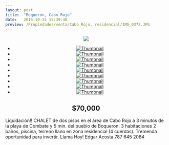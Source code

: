 ```yaml
---
layout: post
title:  "Boquerón, Cabo Rojo"
date:   2015-10-31 15:39:40
preview: /Propiedades/venta/Cabo Rojo, residencial/IMG_0372.JPG
---
```


<center>
	<div class="mainImg">
		<img src="/Edweb/Propiedades/venta/Cabo Rojo, residencial/IMG_0372.JPG" class="custom">
	</div>
	<!--aqui comienza las fotos pequeñas -->
	<ul class="thumbnails">
	  <li>
	    <a href="/Edweb/Propiedades/venta/Cabo Rojo, residencial/IMG_0372.JPG">
	      <img class="tumbnails" src="/Edweb/Propiedades/venta/Cabo Rojo, residencial/IMG_0372.JPG" alt="Thumbnail">
	    </a>
	  </li>
	  <li>
	    <a href="/Edweb/Propiedades/venta/Cabo Rojo, residencial/IMG_0368.JPG">
	      <img class="tumbnails" src="/Edweb/Propiedades/venta/Cabo Rojo, residencial/IMG_0368.JPG" alt="Thumbnail">
	    </a>
	  </li>
	  <li>
	    <a href="/Edweb/Propiedades/venta/Cabo Rojo, residencial/IMG_0369.PNG">
	      <img class="tumbnails" src="/Edweb/Propiedades/venta/Cabo Rojo, residencial/IMG_0369.PNG" alt="Thumbnail">
	    </a>
	  </li>
	  <li>
	    <a href="/Edweb/Propiedades/venta/Cabo Rojo, residencial/IMG_0370.JPG">
	      <img class="tumbnails" src="/Edweb/Propiedades/venta/Cabo Rojo, residencial/IMG_0370.JPG" alt="Thumbnail">
	    </a>
	  </li>
	  <li>
	    <a href="/Edweb/Propiedades/venta/Cabo Rojo, residencial/IMG_2342.JPG">
	      <img class="tumbnails" src="/Edweb/Propiedades/venta/Cabo Rojo, residencial/IMG_2342.JPG" alt="Thumbnail">
	    </a>
	  </li>
	  <li>
	    <a href="/Edweb/Propiedades/venta/Cabo Rojo, residencial/IMG_2343.JPG">
	      <img class="tumbnails" src="/Edweb/Propiedades/venta/Cabo Rojo, residencial/IMG_2343.JPG" alt="Thumbnail">
	    </a>
	  </li>
	  <li>
	    <a href="/Edweb/Propiedades/venta/Cabo Rojo, residencial/IMG_2344.JPG">
	      <img class="tumbnails" src="/Edweb/Propiedades/venta/Cabo Rojo, residencial/IMG_2344.JPG" alt="Thumbnail">
	    </a>
	  </li>
		<li>
	    <a href="/Edweb/Propiedades/venta/Cabo Rojo, residencial/IMG_2419.JPG">
	      <img class="tumbnails" src="/Edweb/Propiedades/venta/Cabo Rojo, residencial/IMG_2419.JPG" alt="Thumbnail">
	    </a>
	  </li>
		<li>
	    <a href="/Edweb/Propiedades/venta/Cabo Rojo, residencial/unnamed.jpg">
	      <img class="tumbnails" src="/Edweb/Propiedades/venta/Cabo Rojo, residencial/unnamed.jpg" alt="Thumbnail">
	    </a>
	  </li>
	</ul>
	<script src="https://ajax.googleapis.com/ajax/libs/jquery/1.9.1/jquery.min.js"></script>
	<script type="text/javascript" src="/Edweb/js/jquery.simpleGal.js"></script>
	<script>
		$(document).ready(function () {
			$('.thumbnails').simpleGal({
				mainImage: '.custom'
			});
		});
	</script>
</center>

<center><h2>$70,000</h2></center>

Liquidación!! CHALET de dos pisos en el área de Cabo Rojo a 3 minutos de la playa de Combate y 5 min. del pueblo de Boqueron. 3 habitaciones 2 baños, piscina, terreno llano en zona residencial (4 cuerdas). Tremenda oportunidad para invertir. Llama Hoy! Edgar Acosta 787 645 2084
